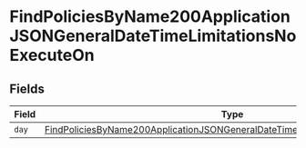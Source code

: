 # FindPoliciesByName200ApplicationJSONGeneralDateTimeLimitationsNoExecuteOn


## Fields

| Field                                                                                                                                                                                   | Type                                                                                                                                                                                    | Required                                                                                                                                                                                | Description                                                                                                                                                                             |
| --------------------------------------------------------------------------------------------------------------------------------------------------------------------------------------- | --------------------------------------------------------------------------------------------------------------------------------------------------------------------------------------- | --------------------------------------------------------------------------------------------------------------------------------------------------------------------------------------- | --------------------------------------------------------------------------------------------------------------------------------------------------------------------------------------- |
| `day`                                                                                                                                                                                   | [FindPoliciesByName200ApplicationJSONGeneralDateTimeLimitationsNoExecuteOnDay](../../models/operations/findpoliciesbyname200applicationjsongeneraldatetimelimitationsnoexecuteonday.md) | :heavy_minus_sign:                                                                                                                                                                      | N/A                                                                                                                                                                                     |